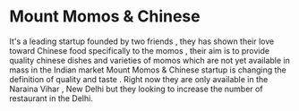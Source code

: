 # Mount Momos & Chinese 
It's a leading startup founded by two friends , they has shown their love toward Chinese food specifically to the momos , their aim is to provide quality chinese dishes and varieties of momos which are not yet available in mass in the Indian market 
Mount Momos & Chinese startup is changing the definition of quality and taste . Right now they are only available in the Naraina Vihar , New Delhi but they looking to increase the number of restaurant in the Delhi.

